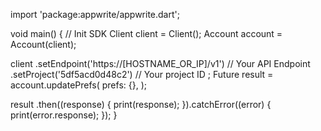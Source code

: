 import 'package:appwrite/appwrite.dart';

void main() { // Init SDK
  Client client = Client();
  Account account = Account(client);

  client
    .setEndpoint('https://[HOSTNAME_OR_IP]/v1') // Your API Endpoint
    .setProject('5df5acd0d48c2') // Your project ID
  ;
  Future result = account.updatePrefs(
    prefs: {},
  );

  result
    .then((response) {
      print(response);
    }).catchError((error) {
      print(error.response);
  });
}
